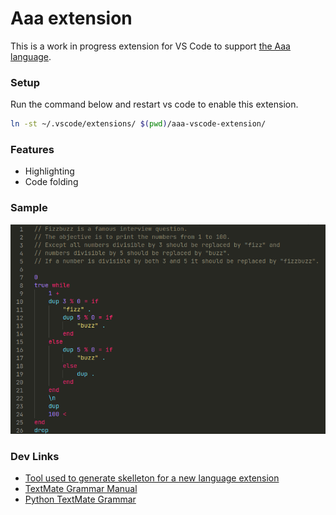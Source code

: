 # Aaa extension

This is a work in progress extension for VS Code to support [the Aaa language](https://github.com/lk16/aaa).

### Setup

Run the command below and restart vs code to enable this extension.

```sh
ln -st ~/.vscode/extensions/ $(pwd)/aaa-vscode-extension/
```

### Features
* Highlighting
* Code folding

### Sample

![Highlighting example](./highlight_example.png)

### Dev Links

* [Tool used to generate skelleton for a new language extension](https://code.visualstudio.com/api/get-started/your-first-extension)
* [TextMate Grammar Manual](https://macromates.com/manual/en/language_grammars)
* [Python TextMate Grammar](https://github.com/microsoft/vscode-textmate/blob/main/test-cases/first-mate/fixtures/python.json)
